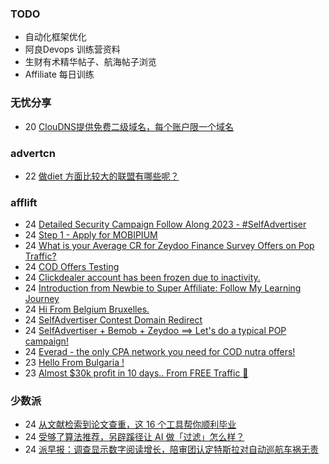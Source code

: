 ### TODO
-  自动化框架优化
-  阿良Devops 训练营资料
-  生财有术精华帖子、航海帖子浏览
-  Affiliate 每日训练

### 无忧分享
<!-- ruyo:START -->
-  20 [ClouDNS提供免费二级域名，每个账户限一个域名](https://51.ruyo.net/18345.html)<!-- ruyo:END -->

### advertcn
<!-- advertcn:START -->
-  22 [做diet 方面比较大的联盟有哪些呢？](https://www.advertcn.com/forum.php?mod=viewthread&tid=110045)<!-- advertcn:END -->

### afflift
<!-- afflift:START -->
-  24 [Detailed Security Campaign Follow Along 2023 - #SelfAdvertiser](https://afflift.com/f/threads/detailed-security-campaign-follow-along-2023-selfadvertiser.10779/)
-  24 [Step 1 - Apply for MOBIPIUM](https://afflift.com/f/threads/step-1-apply-for-mobipium.2938/)
-  24 [What is your Average CR for Zeydoo Finance Survey Offers on Pop Traffic?](https://afflift.com/f/threads/what-is-your-average-cr-for-zeydoo-finance-survey-offers-on-pop-traffic.10805/)
-  24 [COD Offers Testing](https://afflift.com/f/threads/cod-offers-testing.10804/)
-  24 [Clickdealer account has been frozen due to inactivity.](https://afflift.com/f/threads/clickdealer-account-has-been-frozen-due-to-inactivity.10778/)
-  24 [Introduction from Newbie to Super Affiliate: Follow My Learning Journey](https://afflift.com/f/threads/introduction-from-newbie-to-super-affiliate-follow-my-learning-journey.10801/)
-  24 [Hi From Belgium Bruxelles.](https://afflift.com/f/threads/hi-from-belgium-bruxelles.10765/)
-  24 [SelfAdvertiser Contest Domain Redirect](https://afflift.com/f/threads/selfadvertiser-contest-domain-redirect.10799/)
-  24 [SelfAdvertiser + Bemob + Zeydoo ==&gt;  Let&#39;s do a typical POP campaign!](https://afflift.com/f/threads/selfadvertiser-bemob-zeydoo-lets-do-a-typical-pop-campaign.10798/)
-  24 [Everad - the only CPA network you need for COD nutra offers!](https://afflift.com/f/threads/everad-the-only-cpa-network-you-need-for-cod-nutra-offers.7700/)
-  23 [Hello From Bulgaria !](https://afflift.com/f/threads/hello-from-bulgaria.10803/)
-  23 [Almost $30k profit in 10 days.. From FREE Traffic 🚀](https://afflift.com/f/threads/almost-30k-profit-in-10-days-from-free-traffic-%F0%9F%9A%80.9922/)<!-- afflift:END -->

### 少数派
<!-- sspai:START -->
-  24 [从文献检索到论文查重，这 16 个工具帮你顺利毕业](https://sspai.com/post/59906)
-  24 [受够了算法推荐，另辟蹊径让 AI 做「过滤」怎么样？](https://sspai.com/post/79437)
-  24 [派早报：调查显示数字阅读增长，陪审团认定特斯拉对自动巡航车祸无责](https://sspai.com/post/79425)<!-- sspai:END -->
